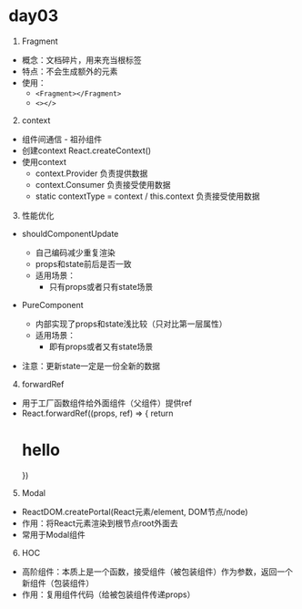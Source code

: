 # day03
1. Fragment
- 概念：文档碎片，用来充当根标签
- 特点：不会生成额外的元素
- 使用：
  - `<Fragment></Fragment>`
  - `<></>`

2. context
- 组件间通信 - 祖孙组件
- 创建context React.createContext()
- 使用context
  - context.Provider 负责提供数据
  - context.Consumer 负责接受使用数据
  - static contextType = context / this.context 负责接受使用数据

3. 性能优化
- shouldComponentUpdate 
  - 自己编码减少重复渲染
  - props和state前后是否一致
  - 适用场景：
    - 只有props或者只有state场景
- PureComponent
  - 内部实现了props和state浅比较（只对比第一层属性）
  - 适用场景：
    - 即有props或者又有state场景

- 注意：更新state一定是一份全新的数据    

4. forwardRef
- 用于工厂函数组件给外面组件（父组件）提供ref
- React.forwardRef((props, ref) => { return <h1 ref={ref}>hello</h1> })

5. Modal
- ReactDOM.createPortal(React元素/element, DOM节点/node)
- 作用：将React元素渲染到根节点root外面去
- 常用于Modal组件

6. HOC
- 高阶组件：本质上是一个函数，接受组件（被包装组件）作为参数，返回一个新组件（包装组件）
- 作用：复用组件代码（给被包装组件传递props）

